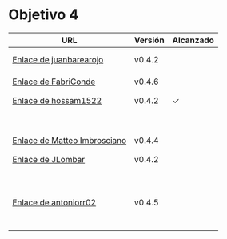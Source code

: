 # Objetivo 4


| URL                                    | Versión | Alcanzado |
|----------------------------------------|---------|-----------|
| <!-- Enlace de juanmaaf -->            |         |           |
| <!-- Enlace de giorgiogiovanni -->     |         |           |
| [Enlace de juanbarearojo](https://github.com/juanbarearojo/privateChef/pull/27)      |  v0.4.2      |           |
| <!-- Enlace de sweetiepitie -->        |         |           |
| <!-- Enlace de jacarmona364 -->        |         |           |
| <!-- Enlace de lmchaves -->            |         |           |
| [Enlace de FabriConde](https://github.com/FabriConde/CLIMB-VR/pull/18) |  v0.4.6       |           |
| <!-- Enlace de FerniCuesta -->         |         |           |
| <!-- Enlace de adiazcencillo -->       |         |           |
| [Enlace de hossam1522](https://github.com/hossam1522/ModaTrack/pull/22)          |     v0.4.2    |      ✓      |
| <!-- Enlace de clara99gf -->           |         |           |
| <!-- Enlace de Antoniogm03 -->         |         |           |
| <!-- Enlace de SantiGarvin -->         |         |           |
| <!-- Enlace de evaanngiil -->          |         |           |
| <!-- Enlace de blancagiron -->         |         |           |
| <!-- Enlace de GaelGoncalba -->        |         |           |
| <!-- Enlace de abbonno -->             |         |           |
| <!-- Enlace de oscargr-ugr -->         |         |           |
| <!-- Enlace de davidgutierrezperez --> |         |           |
| [Enlace de Matteo Imbrosciano](https://github.com/MatteoImbrosciano/Medication-Management/pull/21) |    v0.4.4    |            |
| <!-- Enlace de Katakuri00 -->          |         |           |
| <!-- Enlace de MCL-2024 -->            |         |           |
| [Enlace de JLombar](https://github.com/JLombar/HorariosAutomatricula/pull/20)            |   v0.4.2   |           |
| <!-- Enlace de joselopez10014 -->      |         |           |
| <!-- Enlace de mmnuria -->             |         |           |
| <!-- Enlace de M S C -->               |         |           |
| <!-- Enlace de javiernavacapa -->      |         |           |
| <!-- Enlace de Carlosmapego8 -->       |         |           |
| <!-- Enlace de Mario25402 -->          |         |           |
| <!-- Enlace de Pablorc7 -->            |         |           |
| <!-- Enlace de mrh117 -->              |         |           |
| <!-- Enlace de LuRDR -->               |         |           |
| <!-- Enlace de MarioRgzLpz -->         |         |           |
|[Enlace de antoniorr02](https://github.com/antoniorr02/MenuConsulter/pull/22)|  v0.4.5  |           |
| <!-- Enlace de alvarorcs2002 -->       |         |           |
| <!-- Enlace de eigenric -->            |         |           |
| <!-- Enlace de enger2003 -->           |         |           |
| <!-- Enlace de wickeet -->             |         |           |
| <!-- Enlace de ChinChainis -->         |         |           |
| <!-- Enlace de anavaln -->             |         |           |
| <!-- Enlace de pablotl0 -->            |         |           |
